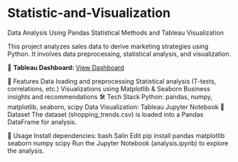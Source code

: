 # Statistic-and-Visualization
Data Analysis Using Pandas Statistical Methods and Tableau Visualization

This project analyzes sales data to derive marketing strategies using Python. It involves data preprocessing, statistical analysis, and visualization.

🔗 **Tableau Dashboard:** [View Dashboard](https://public.tableau.com/views/Milestone2_17376416298100/DashboardDataPenjualan?:language=enUS&publish=yes&:sid=&:redirect=auth&:display_count=n&:origin=viz_share_link)


🚀 Features
Data loading and preprocessing
Statistical analysis (T-tests, correlations, etc.)
Visualizations using Matplotlib & Seaborn
Business insights and recommendations
🛠️ Tech Stack
Python: pandas, numpy, matplotlib, seaborn, scipy
Data Visualization: Tableau
Jupyter Notebook
📂 Dataset
The dataset (shopping_trends.csv) is loaded into a Pandas DataFrame for analysis.

📌 Usage
Install dependencies:
bash
Salin
Edit
pip install pandas matplotlib seaborn numpy scipy
Run the Jupyter Notebook (analysis.ipynb) to explore the analysis.
